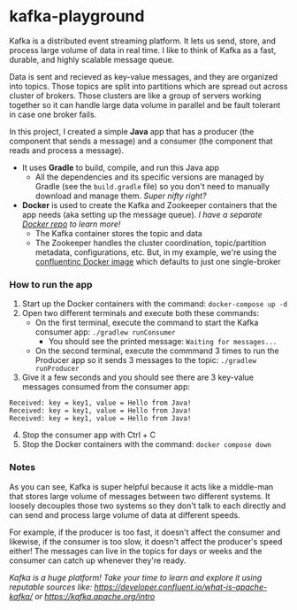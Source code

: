 # kafka-playground

Kafka is a distributed event streaming platform. It lets us send, store, and process large volume of data in real time. I like to think of Kafka as a fast, durable, and highly scalable message queue.

Data is sent and recieved as key-value messages, and they are organized into topics. Those topics are split into partitions which are spread out across cluster of brokers. Those clusters are like a group of servers working together so it can handle large data volume in parallel and be fault tolerant in case one broker fails.

In this project, I created a simple **Java** app that has a producer (the component that sends a message) and a consumer (the component that reads and process a message). 
  * It uses **Gradle** to build, compile, and run this Java app
      * All the dependencies and its specific versions are managed by Gradle (see the `build.gradle` file) so you don't need to manually download and manage them. _Super nifty right?_
  * **Docker** is used to create the Kafka and Zookeeper containers that the app needs (aka setting up the message queue). _I have a separate [Docker repo](https://github.com/mai-thao/docker-playground) to learn more!_
      * The Kafka container stores the topic and data
      * The Zookeeper handles the cluster coordination, topic/partition metadata, configurations, etc. But, in my example, we're using the [confluentinc Docker image](https://hub.docker.com/r/confluentinc/cp-kafka) which defaults to just one single-broker

### How to run the app
1) Start up the Docker containers with the command: `docker-compose up -d`
2) Open two different terminals and execute both these commands:
    * On the first terminal, execute the command to start the Kafka consumer app: `./gradlew runConsumer`
       * You should see the printed message: `Waiting for messages...` 
    * On the second terminal, execute the commmand 3 times to run the Producer app so it sends 3 messages to the topic: `./gradlew runProducer`
3) Give it a few seconds and you should see there are 3 key-value messages consumed from the consumer app:
```
Received: key = key1, value = Hello from Java!
Received: key = key1, value = Hello from Java!
Received: key = key1, value = Hello from Java!
```
4) Stop the consumer app with Ctrl + C
5) Stop the Docker containers with the command: `docker compose down`

### Notes

As you can see, Kafka is super helpful because it acts like a middle-man that stores large volume of messages between two different systems. It loosely decouples those two systems so they don't talk to each directly and can send and process large volume of data at different speeds. 

For example, if the producer is too fast, it doesn't affect the consumer and likewise, if the consumer is too slow, it doesn't affect the producer's speed either! The messages can live in the topics for days or weeks and the consumer can catch up whenever they're ready.

_Kafka is a huge platform! Take your time to learn and explore it using reputable sources like: https://developer.confluent.io/what-is-apache-kafka/ or https://kafka.apache.org/intro_
